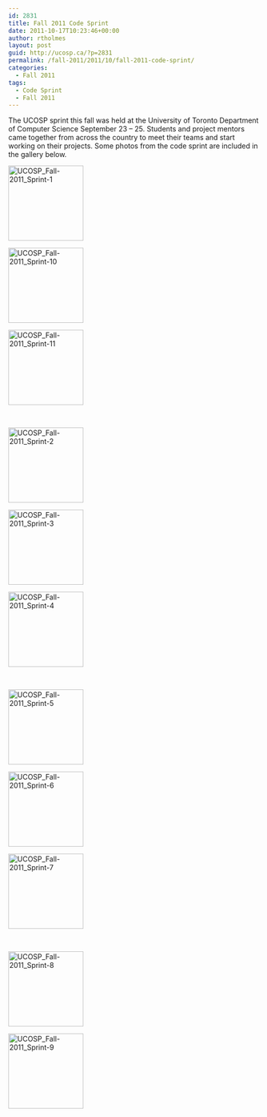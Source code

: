 ```yaml
---
id: 2831
title: Fall 2011 Code Sprint
date: 2011-10-17T10:23:46+00:00
author: rtholmes
layout: post
guid: http://ucosp.ca/?p=2831
permalink: /fall-2011/2011/10/fall-2011-code-sprint/
categories:
  - Fall 2011
tags:
  - Code Sprint
  - Fall 2011
---
```

The UCOSP sprint this fall was held at the University of Toronto Department of Computer Science September 23 &#8211; 25. Students and project mentors came together from across the country to meet their teams and start working on their projects. Some photos from the code sprint are included in the gallery below.

<div id='gallery-3' class='gallery galleryid-2831 gallery-columns-3 gallery-size-thumbnail'>
  <dl class='gallery-item'>
    <dt class='gallery-icon landscape'>
      <a href='http://ucosp.ca/fall-2011/2011/10/fall-2011-code-sprint/attachment/ucosp_fall-2011_sprint-1/'><img width="150" height="150" src="http://ucosp.ca/wp-content/uploads/2011/10/UCOSP_Fall-2011_Sprint-1-150x150.jpg" class="attachment-thumbnail size-thumbnail" alt="UCOSP_Fall-2011_Sprint-1" /></a>
    </dt>
  </dl>
  
  <dl class='gallery-item'>
    <dt class='gallery-icon landscape'>
      <a href='http://ucosp.ca/fall-2011/2011/10/fall-2011-code-sprint/attachment/ucosp_fall-2011_sprint-10/'><img width="150" height="150" src="http://ucosp.ca/wp-content/uploads/2011/10/UCOSP_Fall-2011_Sprint-10-150x150.jpg" class="attachment-thumbnail size-thumbnail" alt="UCOSP_Fall-2011_Sprint-10" /></a>
    </dt>
  </dl>
  
  <dl class='gallery-item'>
    <dt class='gallery-icon landscape'>
      <a href='http://ucosp.ca/fall-2011/2011/10/fall-2011-code-sprint/attachment/ucosp_fall-2011_sprint-11/'><img width="150" height="150" src="http://ucosp.ca/wp-content/uploads/2011/10/UCOSP_Fall-2011_Sprint-11-150x150.jpg" class="attachment-thumbnail size-thumbnail" alt="UCOSP_Fall-2011_Sprint-11" /></a>
    </dt>
  </dl>
  
  <br style="clear: both" />
  
  <dl class='gallery-item'>
    <dt class='gallery-icon landscape'>
      <a href='http://ucosp.ca/fall-2011/2011/10/fall-2011-code-sprint/attachment/ucosp_fall-2011_sprint-2/'><img width="150" height="150" src="http://ucosp.ca/wp-content/uploads/2011/10/UCOSP_Fall-2011_Sprint-2-150x150.jpg" class="attachment-thumbnail size-thumbnail" alt="UCOSP_Fall-2011_Sprint-2" /></a>
    </dt>
  </dl>
  
  <dl class='gallery-item'>
    <dt class='gallery-icon landscape'>
      <a href='http://ucosp.ca/fall-2011/2011/10/fall-2011-code-sprint/attachment/ucosp_fall-2011_sprint-3/'><img width="150" height="150" src="http://ucosp.ca/wp-content/uploads/2011/10/UCOSP_Fall-2011_Sprint-3-150x150.jpg" class="attachment-thumbnail size-thumbnail" alt="UCOSP_Fall-2011_Sprint-3" /></a>
    </dt>
  </dl>
  
  <dl class='gallery-item'>
    <dt class='gallery-icon landscape'>
      <a href='http://ucosp.ca/fall-2011/2011/10/fall-2011-code-sprint/attachment/ucosp_fall-2011_sprint-4/'><img width="150" height="150" src="http://ucosp.ca/wp-content/uploads/2011/10/UCOSP_Fall-2011_Sprint-4-150x150.jpg" class="attachment-thumbnail size-thumbnail" alt="UCOSP_Fall-2011_Sprint-4" /></a>
    </dt>
  </dl>
  
  <br style="clear: both" />
  
  <dl class='gallery-item'>
    <dt class='gallery-icon landscape'>
      <a href='http://ucosp.ca/fall-2011/2011/10/fall-2011-code-sprint/attachment/ucosp_fall-2011_sprint-5/'><img width="150" height="150" src="http://ucosp.ca/wp-content/uploads/2011/10/UCOSP_Fall-2011_Sprint-5-150x150.jpg" class="attachment-thumbnail size-thumbnail" alt="UCOSP_Fall-2011_Sprint-5" /></a>
    </dt>
  </dl>
  
  <dl class='gallery-item'>
    <dt class='gallery-icon landscape'>
      <a href='http://ucosp.ca/fall-2011/2011/10/fall-2011-code-sprint/attachment/ucosp_fall-2011_sprint-6/'><img width="150" height="150" src="http://ucosp.ca/wp-content/uploads/2011/10/UCOSP_Fall-2011_Sprint-6-150x150.jpg" class="attachment-thumbnail size-thumbnail" alt="UCOSP_Fall-2011_Sprint-6" /></a>
    </dt>
  </dl>
  
  <dl class='gallery-item'>
    <dt class='gallery-icon landscape'>
      <a href='http://ucosp.ca/fall-2011/2011/10/fall-2011-code-sprint/attachment/ucosp_fall-2011_sprint-7/'><img width="150" height="150" src="http://ucosp.ca/wp-content/uploads/2011/10/UCOSP_Fall-2011_Sprint-7-150x150.jpg" class="attachment-thumbnail size-thumbnail" alt="UCOSP_Fall-2011_Sprint-7" /></a>
    </dt>
  </dl>
  
  <br style="clear: both" />
  
  <dl class='gallery-item'>
    <dt class='gallery-icon landscape'>
      <a href='http://ucosp.ca/fall-2011/2011/10/fall-2011-code-sprint/attachment/ucosp_fall-2011_sprint-8/'><img width="150" height="150" src="http://ucosp.ca/wp-content/uploads/2011/10/UCOSP_Fall-2011_Sprint-8-150x150.jpg" class="attachment-thumbnail size-thumbnail" alt="UCOSP_Fall-2011_Sprint-8" /></a>
    </dt>
  </dl>
  
  <dl class='gallery-item'>
    <dt class='gallery-icon landscape'>
      <a href='http://ucosp.ca/fall-2011/2011/10/fall-2011-code-sprint/attachment/ucosp_fall-2011_sprint-9/'><img width="150" height="150" src="http://ucosp.ca/wp-content/uploads/2011/10/UCOSP_Fall-2011_Sprint-9-150x150.jpg" class="attachment-thumbnail size-thumbnail" alt="UCOSP_Fall-2011_Sprint-9" /></a>
    </dt>
  </dl>
  
  <br style='clear: both' />
</div>